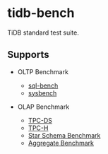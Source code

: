 # tidb-bench

TiDB standard test suite.

## Supports

- OLTP Benchmark
  - [sql-bench](./sql-bench)
  - [sysbench](./sysbench-patch)

- OLAP Benchmark
  - [TPC-DS](./tpcds)
  - [TPC-H](./tpch)
  - [Star Schema Benchmark](./ssb)
  - [Aggregate Benchmark](./abm)
